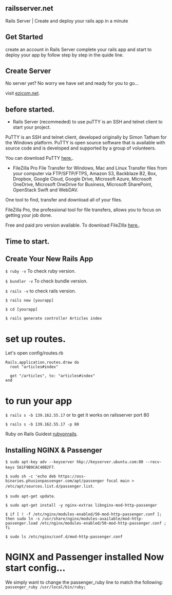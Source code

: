 ## railsserver.net
Rails Server | Create and deploy your rails app in a minute

## Get Started
create an account in Rails Server complete your rails app and start to deploy your app by follow step by step in the quide line.


## Create Server
No server yet? No worry we have set and ready for you to go...

visit [ezicom.net](http://ezicom.net/ "To get hosting server").

## before started.
* Rails Server (recommeded) to use puTTY is an SSH and telnet client to start your project.

PuTTY is an SSH and telnet client, developed originally by Simon Tatham for the Windows platform. PuTTY is open source software that is available with source code and is developed and supported by a group of volunteers.


You can download PuTTY [here.](https://www.putty.org/ "download PuTTY").

* FileZilla Pro File Transfer for Windows, Mac and Linux
Transfer files from your computer via FTP/SFTP/FTPS, Amazon S3, Backblaze B2,  Box, Dropbox,  Google Cloud, Google Drive, Microsoft Azure, Microsoft OneDrive, Microsoft OneDrive for Business, Microsoft SharePoint, OpenStack Swift and WebDAV.

One tool to find, transfer and download all of your files.

FileZilla Pro, the professional tool for file transfers, allows you to focus on getting your job done. 

Free and paid pro version available. To download FileZilla [here.](https://filezilla-project.org/filezilla_pro.php "download FileZilla").

## Time to start.
## Create Your New Rails App
`$ ruby -v` To check ruby version.
>
`$ bundler -v` To check bundle version.
>
`$ rails -v` to check rails version.
>
`$ rails new [yourapp]`
>
`$ cd [yourapp]`
>
`$ rails generate controller Articles index` 
# set up routes.
Let's open config/routes.rb
   
    Rails.application.routes.draw do
      root "articles#index"

      get "/articles", to: "articles#index"
    end
 
# to run your app
>
`$ rails s -b 139.162.55.17`
or to get it works on railsserver port 80
>
`$ rails s -b 139.162.55.17 -p 80`

Ruby on Rails Guidest [rubyonrails](https://guides.rubyonrails.org/ "go to rubyonrails").


## Installing NGINX & Passenger
`$ sudo apt-key adv --keyserver hkp://keyserver.ubuntu.com:80 --recv-keys 561F9B9CAC40B2F7`.
>
`$ sudo sh -c 'echo deb https://oss-binaries.phusionpassenger.com/apt/passenger focal main > /etc/apt/sources.list.d/passenger.list`.
>
`$ sudo apt-get update`.
>
`$ sudo apt-get install -y nginx-extras libnginx-mod-http-passenger`
>
`$ if [ ! -f /etc/nginx/modules-enabled/50-mod-http-passenger.conf ]; then sudo ln -s /usr/share/nginx/modules-available/mod-http-passenger.load /etc/nginx/modules-enabled/50-mod-http-passenger.conf ; fi`
>
`$ sudo ls /etc/nginx/conf.d/mod-http-passenger.conf`

# NGINX and Passenger installed Now start config...
We simply want to change the passenger_ruby line to match the following:
`passenger_ruby /usr/local/bin/ruby;`
